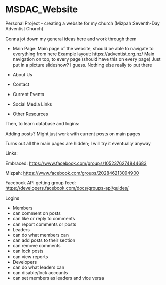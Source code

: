 # MSDAC_Website
Personal Project - creating a website for my church (Mizpah Seventh-Day Adventist Church)

Gonna jot down my general ideas here and work through them

- Main Page:
    Main page of the website, should be able to navigate to everything from here
    Example layout: https://adventist.org.nz/
    Main navigation on top, to every page (should have this on every page)
    Just put in a picture slideshow? I guess. Nothing else really to put there

- About Us
- Contact
- Current Events
- Social Media Links
- Other Resources

Then, to learn database and logins:

Adding posts? Might just work with current posts on main pages

Turns out all the main pages are hidden; I will try it eventually anyway

Links:

Embraced: https://www.facebook.com/groups/1052376274844683

Mizpah: https://www.facebook.com/groups/202846213094900

Facebook API getting group feed: https://developers.facebook.com/docs/groups-api/guides/

Logins
- Members
 - can comment on posts
 - can like or reply to comments
 - can report comments or posts
- Leaders
 - can do what members can
 - can add posts to their section
 - can remove comments
 - can lock posts
 - can view reports
- Developers
 - can do what leaders can
 - can disable/lock accounts
 - can set members as leaders and vice versa